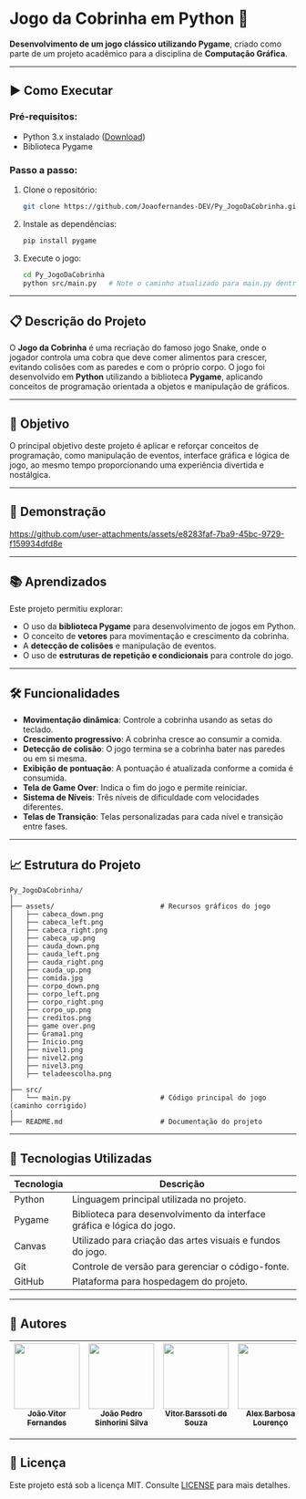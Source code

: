 # Jogo da Cobrinha em Python 🐍

**Desenvolvimento de um jogo clássico utilizando Pygame**, criado como parte de um projeto acadêmico para a disciplina de **Computação Gráfica**.  

---

## ▶️ Como Executar  
### Pré-requisitos:  
- Python 3.x instalado ([Download](https://www.python.org/downloads/))  
- Biblioteca Pygame  

### Passo a passo:  
1. Clone o repositório:  
   ```bash
   git clone https://github.com/Joaofernandes-DEV/Py_JogoDaCobrinha.git
   ```
2. Instale as dependências:  
   ```bash
   pip install pygame
   ```
3. Execute o jogo:  
   ```bash
   cd Py_JogoDaCobrinha
   python src/main.py   # Note o caminho atualizado para main.py dentro da pasta src
   ```

---

## 📋 Descrição do Projeto  
O **Jogo da Cobrinha** é uma recriação do famoso jogo Snake, onde o jogador controla uma cobra que deve comer alimentos para crescer, evitando colisões com as paredes e com o próprio corpo. O jogo foi desenvolvido em **Python** utilizando a biblioteca **Pygame**, aplicando conceitos de programação orientada a objetos e manipulação de gráficos.  

---

## 🎯 Objetivo  
O principal objetivo deste projeto é aplicar e reforçar conceitos de programação, como manipulação de eventos, interface gráfica e lógica de jogo, ao mesmo tempo proporcionando uma experiência divertida e nostálgica.  

---

## 🎥 Demonstração  

https://github.com/user-attachments/assets/e8283faf-7ba9-45bc-9729-f159934dfd8e

---

## 📚 Aprendizados  
Este projeto permitiu explorar:  
- O uso da **biblioteca Pygame** para desenvolvimento de jogos em Python.  
- O conceito de **vetores** para movimentação e crescimento da cobrinha.  
- A **detecção de colisões** e manipulação de eventos.  
- O uso de **estruturas de repetição e condicionais** para controle do jogo.  

---

## 🛠️ Funcionalidades  
- **Movimentação dinâmica**: Controle a cobrinha usando as setas do teclado.  
- **Crescimento progressivo**: A cobrinha cresce ao consumir a comida.  
- **Detecção de colisão**: O jogo termina se a cobrinha bater nas paredes ou em si mesma.  
- **Exibição de pontuação**: A pontuação é atualizada conforme a comida é consumida.  
- **Tela de Game Over**: Indica o fim do jogo e permite reiniciar.  
- **Sistema de Níveis**: Três níveis de dificuldade com velocidades diferentes.  
- **Telas de Transição**: Telas personalizadas para cada nível e transição entre fases.  

---

## 📈 Estrutura do Projeto  
```plaintext
Py_JogoDaCobrinha/
│
├── assets/                          # Recursos gráficos do jogo
│   ├── cabeca_down.png
│   ├── cabeca_left.png
│   ├── cabeca_right.png
│   ├── cabeca_up.png
│   ├── cauda_down.png
│   ├── cauda_left.png
│   ├── cauda_right.png
│   ├── cauda_up.png
│   ├── comida.jpg
│   ├── corpo_down.png
│   ├── corpo_left.png
│   ├── corpo_right.png
│   ├── corpo_up.png
│   ├── creditos.png
│   ├── game over.png
│   ├── Grama1.png
│   ├── Inicio.png
│   ├── nivel1.png
│   ├── nivel2.png
│   ├── nivel3.png
│   ├── teladeescolha.png
│
├── src/
│   └── main.py                      # Código principal do jogo (caminho corrigido)
│
├── README.md                        # Documentação do projeto
```

---

## 🚀 Tecnologias Utilizadas  

| Tecnologia | Descrição |
|------------|-----------|
| Python     | Linguagem principal utilizada no projeto. |
| Pygame     | Biblioteca para desenvolvimento da interface gráfica e lógica do jogo. |
| Canvas     | Utilizado para criação das artes visuais e fundos do jogo. |
| Git        | Controle de versão para gerenciar o código-fonte. |
| GitHub     | Plataforma para hospedagem do projeto. |

---

## 👥 Autores  

| [<img src="https://avatars.githubusercontent.com/u/170758704?s=400&v=4" width=115><br><sub>João Vitor Fernandes</sub>](https://github.com/Joaofernandes-DEV) | [<img src="https://avatars.githubusercontent.com/u/170688856?v=4" width=115><br><sub>João Pedro Sinhorini Silva</sub>](https://github.com/wesker4k) | [<img src="https://avatars.githubusercontent.com/u/60782297?v=4" width=115><br><sub>Vitor Barssoti de Souza</sub>](https://github.com/barssoti) | [<img src="https://avatars.githubusercontent.com/u/187325307?v=4" width=115><br><sub>Alex Barbosa Lourenço</sub>](https://github.com/4lexbarbos) |
|:----------------------------------------------------------------------------------------------------------------------------------------------------------:|:------------------------------------------------------------------------------------------------------------------------------------:|:----------------------------------------------------------------------------------------------------------------------------------:|:----------------------------------------------------------------------------------------------------------------------------------:|

---

## 📜 Licença  
Este projeto está sob a licença MIT. Consulte [LICENSE](LICENSE) para mais detalhes.
